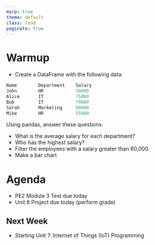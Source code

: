 ```yaml
---
marp: true
theme: default
class: lead
paginate: true
---
```


<!-- headingDivider: 1 -->
<!-- backgroundColor: black -->
<!-- class: invert -->

# Warmup

- Create a DataFrame with the following data:

```python
Name        Department    Salary
John        HR            50000
Alice       IT            75000
Bob         IT            70000
Sarah       Marketing     60000
Mike        HR            55000
```

Using pandas, answer these questions:

- What is the average salary for each department?
- Who has the highest salary?
- Filter the employees with a salary greater than 60,000.
- Make a bar chart

# Agenda

- PE2 Module 3 Test due today
- Unit 6 Project due today (perform grade)

## Next Week

- Starting Unit 7: Internet of Things (IoT) Programming
